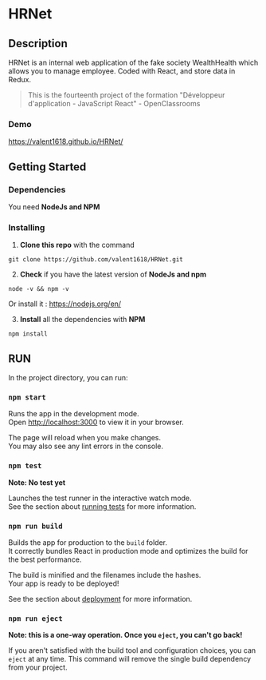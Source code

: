 # HRNet

## Description

HRNet is an internal web application of the fake society WealthHealth which allows you to manage employee.
Coded with React, and store data in Redux.

> This is the fourteenth project of the formation "Développeur d'application - JavaScript React" - OpenClassrooms

### Demo

<https://valent1618.github.io/HRNet/>

## Getting Started

### Dependencies

You need **NodeJs and NPM**

### Installing

1. **Clone this repo** with the command

```
git clone https://github.com/valent1618/HRNet.git
```

2. **Check** if you have the latest version of **NodeJs and npm**

```
node -v && npm -v
```

Or install it : <https://nodejs.org/en/>

3. **Install** all the dependencies with **NPM**

```
npm install
```

## RUN

In the project directory, you can run:

### `npm start`

Runs the app in the development mode.\
Open [http://localhost:3000](http://localhost:3000) to view it in your browser.

The page will reload when you make changes.\
You may also see any lint errors in the console.

### `npm test`

**Note: No test yet**

Launches the test runner in the interactive watch mode.\
See the section about [running tests](https://facebook.github.io/create-react-app/docs/running-tests) for more information.

### `npm run build`

Builds the app for production to the `build` folder.\
It correctly bundles React in production mode and optimizes the build for the best performance.

The build is minified and the filenames include the hashes.\
Your app is ready to be deployed!

See the section about [deployment](https://facebook.github.io/create-react-app/docs/deployment) for more information.

### `npm run eject`

**Note: this is a one-way operation. Once you `eject`, you can't go back!**

If you aren't satisfied with the build tool and configuration choices, you can `eject` at any time. This command will remove the single build dependency from your project.
